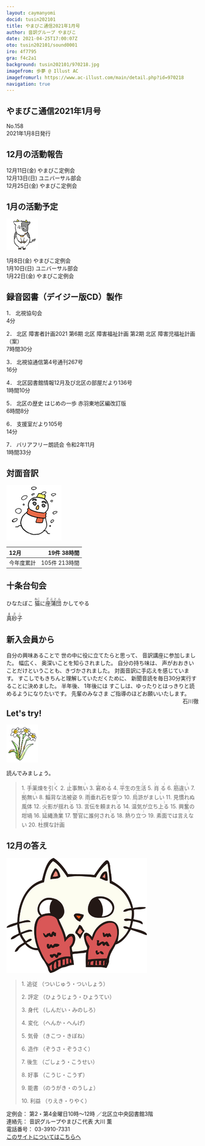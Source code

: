 ```yaml
---
layout: caymanyomi
docid: tusin202101
title: やまびこ通信2021年1月号
author: 音訳グループ やまびこ
date: 2021-04-25T17:00:07Z
oto: tusin202101/sound0001
iro: 4f7795
gra: f4c2a1
background: tusin202101/970218.jpg
imagefrom: 歩夢 @ Illust AC
imagefromurl: https://www.ac-illust.com/main/detail.php?id=970218
navigation: true
---
```

   


## <span data-dur="4.22" data-begin="2.750" id="xmri_0001">やまびこ通信2021年1月号</span>

<span data-dur="2.476" data-begin="6.970" id="xmri_0002">No.158</span>  
<span data-dur="4.538" data-begin="9.446" id="xmri_0003">2021年1月8日発行</span>

## <span data-dur="3.489" data-begin="19.224" id="xmri_0006">12月の活動報告</span>

<span data-dur="2.501" data-begin="22.713" id="xmri_0007">12月11日(金)</span>
<span data-dur="2.602" data-begin="25.214" id="xmri_0008">やまびこ定例会</span>  
<span data-dur="2.541" data-begin="27.816" id="xmri_0009">12月13日(日)</span>
<span data-dur="2.504" data-begin="30.357" id="xmri_000A">ユニバーサル部会</span>  
<span data-dur="2.514" data-begin="32.861" id="xmri_000B">12月25日(金)</span>
<span data-dur="4.003" data-begin="35.375" id="xmri_000C">やまびこ定例会</span>

## <span data-dur="3.25" data-begin="39.378" id="xmri_000D">1月の活動予定</span>

<img class="migi" src="media/tusin202101/cut1.png" alt="" />


<span data-dur="2.026" data-begin="42.628" id="xmri_000E">1月8日(金)</span>
<span data-dur="2.603" data-begin="44.654" id="xmri_000F">やまびこ定例会</span>  
<span data-dur="2.06" data-begin="47.257" id="xmri_0010">1月10日(日)</span>
<span data-dur="2.504" data-begin="49.317" id="xmri_0011">ユニバーサル部会</span>  
<span data-dur="2.391" data-begin="51.821" id="xmri_0012">1月22日(金)</span>
<span data-dur="4.003" data-begin="54.212" id="xmri_0013">やまびこ定例会</span>

## <span data-dur="4.728" data-begin="58.215" id="xmri_0014">録音図書（デイジー版CD）製作</span>


<span data-dur="0.815" data-begin="64.493" id="xmri_0016">1．</span>
<span data-dur="1.488" data-begin="65.308" id="xmri_0017">北視協句会</span>  
<span data-dur="1.905" data-begin="66.796" id="xmri_0018">4分</span>

<span data-dur="0.704" data-begin="68.701" id="xmri_0019">2．</span>
<span data-dur="3.302" data-begin="69.405" id="xmri_001A">北区 障害者計画2021</span>
<span data-dur="3.374" data-begin="72.707" id="xmri_001B">第6期 北区 障害福祉計画</span>
<span data-dur="3.789" data-begin="76.081" id="xmri_001C">第2期 北区 障害児福祉計画（案）</span>  
<span data-dur="2.743" data-begin="79.870" id="xmri_001D">7時間30分</span>

<span data-dur="0.871" data-begin="82.613" id="xmri_001E">3．</span>
<span data-dur="4.263" data-begin="83.484" id="xmri_001F">北視協通信第4号通刊267号</span>  
<span data-dur="2.078" data-begin="87.747" id="xmri_0020">16分</span>

<span data-dur="0.797" data-begin="89.825" id="xmri_0021">4．</span>
<span data-dur="5.491" data-begin="90.622" id="xmri_0022">北区図書館情報12月及び北区の部屋だより136号</span>  
<span data-dur="2.468" data-begin="96.113" id="xmri_0023">1時間10分</span>

<span data-dur="0.715" data-begin="98.581" id="xmri_0024">5．</span>
<span data-dur="4.833" data-begin="99.296" id="xmri_0025">北区の歴史 はじめの一歩 赤羽東地区編改訂版</span>  
<span data-dur="2.541" data-begin="104.129" id="xmri_0026">6時間8分</span>

<span data-dur="0.859" data-begin="106.670" id="xmri_0027">6．</span>
<span data-dur="2.433" data-begin="107.529" id="xmri_0028">支援室だより105号</span>  
<span data-dur="2.111" data-begin="109.962" id="xmri_0029">14分</span>

<span data-dur="0.828" data-begin="112.073" id="xmri_002A">7．</span>
<span data-dur="3.582" data-begin="112.901" id="xmri_002B">バリアフリー朗読会 令和2年11月</span>  
<span data-dur="4.393" data-begin="116.483" id="xmri_002C">1時間33分</span>

## <span data-dur="2.666" data-begin="120.876" id="xmri_002D">対面音訳</span>

<img class="migi" src="media/tusin202101/cut2.png" alt="" />


<span data-dur="1.224" data-begin="123.542" id="xmri_002E">12月</span>|<span data-dur="2.575" data-begin="124.766" id="xmri_002F">19件 38時間</span>
|:---|---:|
<span data-dur="1.59" data-begin="127.341" id="xmri_0030">今年度累計</span>|<span data-dur="3.916" data-begin="128.931" id="xmri_0031">105件 213時間</span>

## <span data-dur="3.467" data-begin="132.847" id="xmri_0032">十条台句会</span>

<span data-dur="1.289" data-begin="136.314" id="xmri_0033">ひなたぼこ</span>
<span data-dur="1.454" data-begin="137.603" id="xmri_0034"><ruby>猫<rt>ねこ</rt></ruby>に<ruby>座蒲団<rt>ざぶとん</rt></ruby></span>
<span data-dur="3.134" data-begin="139.057" id="xmri_0035">かしてやる</span>

<span data-dur="3.278" data-begin="148.768" id="xmri_0039" class="haigo"><ruby>真砂子<rt>まさこ</rt></ruby></span>

## <span data-dur="2.926" data-begin="152.046" id="xmri_003A">新入会員から</span>

<span data-dur="4.256" data-begin="154.972" id="xmri_003B">自分の興味あることで 世の中に役に立てたらと思って、</span>
<span data-dur="3.177" data-begin="159.228" id="xmri_003C">音訳講座に参加しました。</span>
<span data-dur="1.212" data-begin="162.405" id="xmri_003D">幅広く、</span>
<span data-dur="3.146" data-begin="163.617" id="xmri_003E">奥深いことを知らされました。</span>
<span data-dur="6.606" data-begin="166.763" id="xmri_003F">自分の持ち味は、 声がおおきいことだけということも、きづかされました。</span>
<span data-dur="3.995" data-begin="173.369" id="xmri_0040">対面音訳に手応えを感じています。</span>
<span data-dur="3.292" data-begin="177.364" id="xmri_0041">すこしでもきちんと理解していただくために、</span>
<span data-dur="5.668" data-begin="180.656" id="xmri_0042">新聞音読を毎日30分実行することに決めました。</span>
<span data-dur="2.249" data-begin="186.324" id="xmri_0043">半年後、 1年後には</span>
<span data-dur="4.869" data-begin="188.573" id="xmri_0044">すこしは、ゆったりとはっきりと読めるようになりたいです。</span>
<span data-dur="1.719" data-begin="193.442" id="xmri_0045">先輩のみなさま</span>
<span data-dur="3.536" data-begin="195.161" id="xmri_0046">ご指導のほどお願いいたします。</span>
<span data-dur="3.636" data-begin="198.697" id="xmri_0047" style="float:right;">石川徹</span>


## <span data-dur="2.449" data-begin="202.833" id="xmri_0049">Let's try!</span>

<img class="migi" src="media/tusin202101/cut3.png" alt="" />


<span data-dur="3.487" data-begin="205.282" id="xmri_004A">読んでみましょう。</span>


<blockquote markdown="1">
1. <ruby>手薬煉を引く<rt>（　　　）</rt></ruby>
2. <ruby>止事無い<rt>（　　　）</rt></ruby>
3. <ruby>窘める<rt>（　　　）</rt></ruby>
4. <ruby>平生の生活<rt>（　　　）</rt></ruby>
5. <ruby>肖る<rt>（　　　）</rt></ruby>
6. <ruby>筋違い<rt>（　　　）</rt></ruby>
7. <ruby>拠無い<rt>（　　　）</rt></ruby>
8. <ruby>鯔背な法被姿<rt>（　　　）</rt></ruby>
9. <ruby>雨垂れ石を穿つ<rt>（　　　）</rt></ruby>
10. <ruby>烏滸がましい<rt>（　　　）</rt></ruby>
11. <ruby>見慣れぬ風体<rt>（　　　）</rt></ruby>
12. <ruby>火影が揺れる<rt>（　　　）</rt></ruby>
13. <ruby>言伝を頼まれる<rt>（　　　）</rt></ruby>
14. <ruby>温気が立ち上る<rt>（　　　）</rt></ruby>
15. <ruby>興奮の坩堝<rt>（　　　）</rt></ruby>
16. <ruby>延縄漁業<rt>（　　　）</rt></ruby>
17. <ruby>警官に誰何される<rt>（　　　）</rt></ruby>
18. <ruby>熱り立つ<rt>（　　　）</rt></ruby>
19. <ruby>素面では言えない<rt>（　　　）</rt></ruby>
20. <ruby>杜撰な計画<rt>（　　　）</rt></ruby>
</blockquote>
 
## <span data-dur="2.192" data-begin="212.594" id="xmri_004C">12月の答え</span>

<img class="migi" src="media/tusin202101/cut4.png" alt="" />


<blockquote markdown="1">
<span data-dur="0.815" data-begin="214.786" id="xmri_004D">1. 追従</span>
<span data-dur="2.311" data-begin="215.601" id="xmri_004E">（ついじゅう・ついしょう）</span>

<span data-dur="0.704" data-begin="217.912" id="xmri_004F">2. 評定</span>
<span data-dur="2.386" data-begin="218.616" id="xmri_0050">（ひょうじょう・ひょうてい）</span>

<span data-dur="0.871" data-begin="221.002" id="xmri_0051">3. 身代</span>
<span data-dur="2.257" data-begin="221.873" id="xmri_0052">（しんだい・みのしろ）</span>

<span data-dur="0.797" data-begin="224.130" id="xmri_0053">4. 変化</span>
<span data-dur="2.102" data-begin="224.927" id="xmri_0054">（へんか・へんげ）</span>

<span data-dur="0.715" data-begin="227.029" id="xmri_0055">5. 気骨</span>
<span data-dur="2.136" data-begin="227.744" id="xmri_0056">（きこつ・きぼね）</span>

<span data-dur="0.859" data-begin="229.880" id="xmri_0057">6. 造作</span>
<span data-dur="2.243" data-begin="230.739" id="xmri_0058">（ぞうさ・ぞうさく）</span>

<span data-dur="0.828" data-begin="232.982" id="xmri_0059">7. 後生</span>
<span data-dur="2.22" data-begin="233.810" id="xmri_005A">（ごしょう・こうせい）</span>

<span data-dur="0.847" data-begin="236.030" id="xmri_005B">8. 好事</span>
<span data-dur="1.972" data-begin="236.877" id="xmri_005C">（こうじ・こうず）</span>

<span data-dur="0.813" data-begin="238.849" id="xmri_005D">9. 能書</span>
<span data-dur="2.255" data-begin="239.662" id="xmri_005E">（のうがき・のうしょ）</span>

<span data-dur="0.8" data-begin="241.917" id="xmri_005F">10. 利益</span>
<span data-dur="2.117" data-begin="242.717" id="xmri_0060">（りえき・りやく）</span>
</blockquote>


<span data-dur="1.205" data-begin="244.834" id="xmri_0061">定例会：</span>
<span data-dur="3.237" data-begin="246.039" id="xmri_0062">第2・第4金曜日10時～12時</span>
<span data-dur="3.047" data-begin="249.276" id="xmri_0063">／北区立中央図書館3階</span>  
<span data-dur="1.319" data-begin="252.323" id="xmri_0064">連絡先：</span>
<span data-dur="3.944" data-begin="253.642" id="xmri_0065">音訳グループやまびこ代表 大川 薫</span>  
<span data-dur="1.409" data-begin="257.586" id="xmri_0066">電話番号：</span>
<span data-dur="4.305" data-begin="258.995" id="xmri_0067">03-3910-7331</span>  
<a href="mailto:ymbk2016ml@gmail.com?Subject=やまびこウェブサイトについて" data-dur="5.93" data-begin="263.300" id="xmri_0068">このサイトについてはこちらへ</a>


